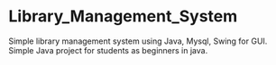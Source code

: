 # Library_Management_System
Simple library management system using Java, Mysql, Swing for GUI. 
Simple Java project for students as beginners in java.
